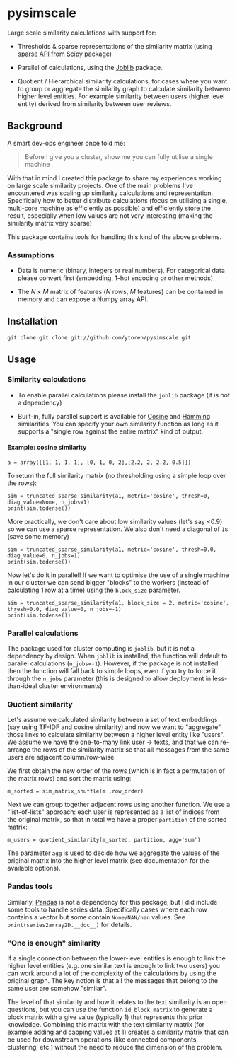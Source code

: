 # pysimscale


Large scale similarity calculations with support for:

* Thresholds & sparse representations of the similarity matrix (using [sparse API from Scipy](https://docs.scipy.org/doc/scipy/reference/sparse.html) package)

* Parallel of calculations, using the [Joblib](https://github.com/joblib/joblib) package.

* Quotient / Hierarchical similarity calculations, for cases where you want to group or aggregate the similarity graph to calculate similarity between higher level entities. For example similarity between users (higher level entity) derived from similarity between user reviews.

## Background

A smart dev-ops engineer once told me:
> Before I give you a cluster, show me you can fully utilise a single machine

With that in mind I created this package to share my experiences working on large scale similarity projects. One of the main problems I've encountered was scaling up similarity calculations and representation. Specifically how to better distribute calculations (focus on utilising a single, multi-core machine as efficiently as possible) and efficiently store the result, especially when low values are not very interesting (making the similarity matrix very sparse)

This package contains tools for handling this kind of the above problems.

### Assumptions

* Data is numeric (binary, integers or real numbers). For categorical data please convert first (embedding, 1-hot encoding or other methods)

* The $N\times M$ matrix of features ($N$ rows, $M$ features) can be contained in memory and can expose a Numpy array API.


## Installation
`git clone git clone git://github.com/ytoren/pysimscale.git`

## Usage

### Similarity calculations

* To enable parallel calculations please install the `joblib` package (it is not a dependency)

* Built-in, fully parallel support is available for [Cosine](https://en.wikipedia.org/wiki/Cosine_similarity) and [Hamming](https://en.wikipedia.org/wiki/Hamming_distance) similarities. You can specify your own similarity function as long as it supports a "single row against the entire matrix" kind of output.

#### Example: cosine similarity

`a = array([[1, 1, 1, 1], [0, 1, 0, 2],[2.2, 2, 2.2, 0.5]])`

To return the full similarity matrix (no thresholding using a simple loop over the rows):

```
sim = truncated_sparse_similarity(a1, metric='cosine', thresh=0, diag_value=None, n_jobs=1)
print(sim.todense())
```

More practically, we don't care about low similarity values (let's say <0.9) so we can use a sparse representation. We also don't need a diagonal of `1`s (save some memory)

```
sim = truncated_sparse_similarity(a1, metric='cosine', thresh=0.0, diag_value=0, n_jobs=1)
print(sim.todense())
```

Now let's do it in parallel! If we want to optimise the use of a single machine in our cluster we can send bigger "blocks" to the workers (instead of calculating 1 row at a time) using the `block_size` parameter.

```
sim = truncated_sparse_similarity(a1, block_size = 2, metric='cosine', thresh=0.0, diag_value=0, n_jobs=-1)
print(sim.todense())
```

### Parallel calculations

The package used for cluster computing is `joblib`, but it is not a dependency by design. When `joblib` is installed, the function will default to parallel calculations (`n_jobs=-1`). However, if the package is not installed then the function will fall back to simple loops, even if you try to force it through the `n_jobs` parameter (this is designed to allow deployment in less-than-ideal cluster environments)

### Quotient similarity

Let's assume we calculated similarity between a set of text embeddings (say using TF-IDF and cosine similarity) and now we want to "aggregate" those links to calculate similarity between a higher level entity like "users". We assume we have the one-to-many link user -> texts, and that we can re-arrange the rows of the similarity matrix so that all messages from the same users are adjacent column/row-wise.

We first obtain the new order of the rows (which is in fact a permutation of the matrix rows) and sort the matrix using:

```
m_sorted = sim_matrix_shuffle(m ,row_order)
```

Next we can group together adjacent rows using another function. We use a "list-of-lists" approach: each user is represented as a list of indices from the original matrix, so that in total we have a proper `partition` of the sorted matrix:

```
m_users = quotient_similarity(m_sorted, partition, agg='sum')
```

The parameter `agg` is used to decide how we aggregate the values of the original matrix into the higher level matrix (see documentation for the available options).


### Pandas tools

Similarly, [Pandas](https://pandas.pydata.org/) is not a dependency for this package, but I did include some tools to handle series data. Specifically cases where each row contains a vector but some contain `None/NAN/nan` values. See `print(series2array2D.__doc__)` for details.

### "One is enough" similarity

If a single connection between the lower-level entities is enough to link the higher level entities (e.g. one similar text is enough to link two users) you can work around a lot of the complexity of the calculations by using the original graph. The key notion is that all the messages that belong to the same user are somehow "similar".

The level of that similarity and how it relates to the text similarity is an open questions, but you can use the function `id_block_matrix` to generate a block matrix with a give value (typically 1) that represents this prior knowledge. Combining this matrix with the text similarity matrix (for example adding and capping values at 1) creates a similarity matrix that can be used for downstream operations (like connected components, clustering, etc.) without the need to reduce the dimension of the problem.
